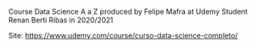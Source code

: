 Course Data Science A a Z produced by Felipe Mafra at Udemy
Student Renan Berti Ribas in 2020/2021

Site: https://www.udemy.com/course/curso-data-science-completo/